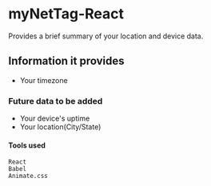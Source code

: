 # myNetTag-React

Provides a brief summary of your location and device data. 

## Information it provides

- Your timezone

### Future data to be added
- Your device's uptime
- Your location(City/State)

#### Tools used

```
React
Babel
Animate.css

```
